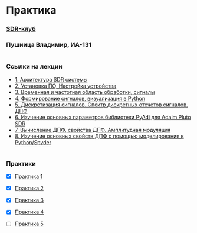 # Практика
### [SDR-клуб](https://humble-ballcap-e09.notion.site/SDR-club-f287720eb5e14e49aa593d183268906b)     
### Пушница Владимир,   ИА-131
#

### Ссылки на лекции
+ [1. Архитектура SDR системы](https://www.notion.so/1-SDR-bf05fc1219da419d88d15f950007c08d?pvs=21) 
+ [2. Установка ПО, Настройка устройства](https://www.notion.so/2-84a9d15f81834c58a86af70a76991cec?pvs=21)
+ [3. Временная и частотная область обработки, сигналы](https://www.notion.so/3-022075c5872a478a986df83e3e5dd6dd?pvs=21)
+ [4. Формирование сигналов, визуализация в Python](https://www.notion.so/4-Python-5f78caed6b4c4d919115c5489dd4ffae?pvs=21)
+ [5. Дискретизация сигналов. Спектр дискретных отсчетов сигналов. ДПФ](https://humble-ballcap-e09.notion.site/5-5f9904dc31f747379b47610a5625be65)
+ [6. Изучение основных параметров библиотеки PyAdi для Adalm Pluto SDR](https://humble-ballcap-e09.notion.site/6-PyAdi-Adalm-Pluto-SDR-7dabe605bb7243e3b8cb02ff208ca2bf)   
+ [7. Вычисление ДПФ, свойства ДПФ. Амплитудная модуляция](https://humble-ballcap-e09.notion.site/7-0ee2669e5e8144f39ed11d8455609fc2)
+ [8. Изучение основных свойств ДПФ с помощью моделирования в  Python/Spyder](https://humble-ballcap-e09.notion.site/8-Python-Spyder-c8f1d4266bd0468caadda311c2e6f812)
#

### Практики
- [x] [Практика 1](./Lecture1%20(13.09))  
- [x] [Практика 2](./Lecture2%20(20.09))  
- [x] [Практика 3](./Lecture3%20(27.09)) 
- [x] [Практика 4](./Lecture4%20(4.10))
- [ ] [Практика 5](./Lecture5%20(11.10))


[//]: <> (https://img.shields.io/badge/In%20progress-grey.svg)
[//]: <> (https://img.shields.io/badge/Done-green.svg)
